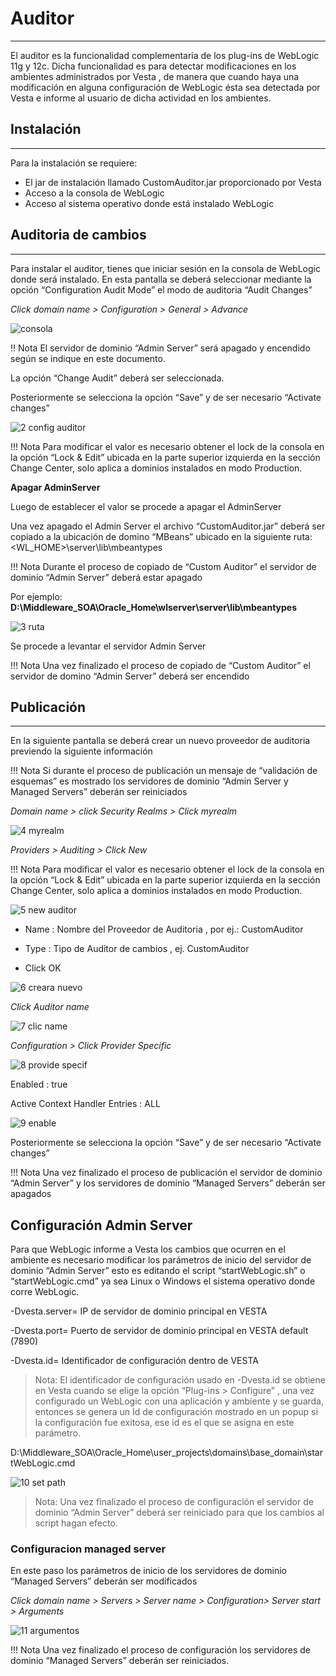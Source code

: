 # **Auditor**
---


El auditor es la funcionalidad complementaria de los plug-ins de WebLogic 11g y 12c. Dicha funcionalidad es para detectar modificaciones en los ambientes administrados por Vesta , de manera que cuando haya una modificación en alguna configuración de WebLogic ésta sea detectada por Vesta e informe al usuario de dicha actividad en los ambientes.

## **Instalación**
---

Para la instalación se requiere:

- El jar de instalación llamado CustomAuditor.jar proporcionado por Vesta
- Acceso a la consola de WebLogic 
- Acceso al sistema operativo donde está instalado WebLogic
 


## **Auditoria de cambios**
---

 Para instalar el auditor, tienes que iniciar sesión en la consola de WebLogic donde será instalado.
En esta pantalla se deberá seleccionar mediante la opción “Configuration Audit Mode” el modo de auditoria “Audit Changes” 

*Click domain name > Configuration > General > Advance*

![consola](/img/auditor/1consola.jpg)


!! Nota
    El servidor de dominio “Admin Server” será apagado y encendido según se indique en este documento.

La opción “Change Audit” deberá ser seleccionada.

Posteriormente se selecciona la opción “Save” y de ser necesario “Activate changes”

![2 config auditor](/img/auditor/2configauditor.jpg)


!!! Nota
    Para modificar el valor es necesario obtener el lock de la consola en la opción “Lock & Edit” ubicada en la parte superior izquierda en la sección Change Center, solo aplica a dominios instalados en modo Production.

**Apagar AdminServer**

Luego de establecer el valor se procede a apagar el AdminServer

Una vez apagado el Admin Server el archivo “CustomAuditor.jar” deberá ser copiado a la ubicación de domino “MBeans” ubicado en la siguiente ruta:
<WL_HOME>\server\lib\mbeantypes

!!! Nota
    Durante el proceso de copiado de “Custom Auditor” el servidor de dominio “Admin Server” deberá estar apagado 


Por ejemplo:
**D:\Middleware_SOA\Oracle_Home\wlserver\server\lib\mbeantypes**

![3 ruta](/img/auditor/3ruta.jpg)

Se procede a levantar el servidor Admin Server

!!! Nota
    Una vez finalizado el proceso de copiado de “Custom Auditor” el servidor de domino “Admin Server” deberá ser encendido 
  
 
## **Publicación**
---

En la siguiente pantalla se deberá crear un nuevo proveedor de auditoria previendo la siguiente información 
 
!!! Nota
    Si durante el proceso de publicación un mensaje de “validación de esquemas” es mostrado los servidores de dominio “Admin Server y Managed Servers” deberán ser reiniciados 

*Domain name > click Security Realms > Click myrealm*

![4 myrealm](/img/auditor/4myrealm.jpg)

*Providers  > Auditing > Click New*

!!! Nota
    Para modificar el valor es necesario obtener el lock de la consola en la opción “Lock & Edit” ubicada en la parte superior izquierda en la sección Change Center, solo aplica a dominios instalados en modo Production.

![5 new auditor](/img/auditor/5new-auditor.jpg)

- Name : Nombre del Proveedor de Auditoria , por ej.: CustomAuditor

- Type : Tipo de Auditor de cambios , ej. CustomAuditor

- Click  OK

![6 creara nuevo](/img/auditor/6creara-nuevo.jpg)

*Click Auditor name*

![7 clic name](/img/auditor/7clic-name.jpg)

*Configuration > Click Provider Specific*

![8 provide specif](/img/auditor/8provide-specif.jpg)

Enabled : true 

Active Context Handler Entries : ALL 

![9 enable](/img/auditor/9enable.jpg)

Posteriormente se selecciona la opción “Save” y de ser necesario “Activate changes” 
 
!!! Nota
    Una vez finalizado el proceso de publicación el servidor de dominio “Admin Server” y los servidores de dominio “Managed Servers” deberán ser apagados 

## **Configuración Admin Server**

Para que WebLogic informe a Vesta los cambios que ocurren en el ambiente es necesario modificar los parámetros de inicio del servidor de dominio “Admin Server” esto es editando el script “startWebLogic.sh” o “startWebLogic.cmd” ya sea Linux o Windows el sistema operativo donde corre WebLogic.

-Dvesta.server= IP de servidor de dominio principal en VESTA 

-Dvesta.port= Puerto de servidor de dominio principal en VESTA default (7890) 

-Dvesta.id= Identificador de configuración dentro de VESTA 
 
> Nota: El identificador de configuración usado en -Dvesta.id se obtiene en Vesta cuando se elige la opción “Plug-ins > Configure” , una vez configurado un WebLogic con una aplicación y ambiente y se guarda, entonces se genera un Id de configuración mostrado en un popup si la configuración fue exitosa, ese id es el que se asigna en este parámetro. 

D:\Middleware_SOA\Oracle_Home\user_projects\domains\base_domain\startWebLogic.cmd

![10 set path](/img/auditor/10set-path.jpg)

> Nota: Una vez finalizado el proceso de configuración el servidor de dominio “Admin Server” deberá ser reiniciado para que los cambios al script hagan efecto. 

### **Configuracion managed server**
 
En este paso los parámetros de inicio de los servidores de dominio “Managed Servers” deberán ser modificados 
 
*Click domain name > Servers > Server name > Configuration> Server start > Arguments*

![11 argumentos](/img/auditor/11argumentos.jpg)

!!! Nota
    Una vez finalizado el proceso de configuración los servidores de dominio “Managed Servers” deberán ser reiniciados. 